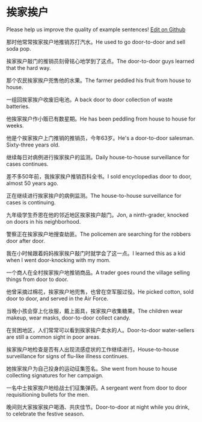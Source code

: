 # 挨家挨户

Please help us improve the quality of example sentences! [Edit on Github](https://github.com/jiyushe/jiyu-example-sentence-source/blob/main/chinese/aijiaaihu.md)

<p><span class="chinese">那时他常常挨家挨户地推销苏打汽水。</span><span class="english">He used to go door-to-door and sell soda pop.</span></p>

<p><span class="chinese">挨家挨户敲门的推销员刻骨铭心地学到了这点。</span><span class="english">The door-to-door guys learned that the hard way.</span></p>

<p><span class="chinese">那个农民挨家挨户兜售他的水果。</span><span class="english">The farmer peddled his fruit from house to house.</span></p>

<p><span class="chinese">一组回挨家挨户收废旧电池。</span><span class="english">A back door to door collection of waste batteries.</span></p>

<p><span class="chinese">他挨家挨户作小贩已有数星期。</span><span class="english">He has been peddling from house to house for weeks.</span></p>

<p><span class="chinese">他是个挨家挨户上门推销的推销员，今年63岁。</span><span class="english">He's a door-to-door salesman. Sixty-three years old.</span></p>

<p><span class="chinese">继续每日对病例进行挨家挨户的监测。</span><span class="english">Daily house-to-house surveillance for cases continues.</span></p>

<p><span class="chinese">差不多50年前，我挨家挨户推销百科全书。</span><span class="english">I sold encyclopedias door to door, almost 50 years ago.</span></p>

<p><span class="chinese">正在继续进行挨家挨户的病例监测。</span><span class="english">The house-to-house surveillance for cases is continuing.</span></p>

<p><span class="chinese">九年级学生乔恩在他的邻近地区挨家挨户敲门。</span><span class="english">Jon, a ninth-grader, knocked on doors in his neighborhood.</span></p>

<p><span class="chinese">警察正在挨家挨户地搜查劫匪。</span><span class="english">The policemen are searching for the robbers door after door.</span></p>

<p><span class="chinese">我在小时候跟着妈妈挨家挨户敲门时就学会了这一点。</span><span class="english">I learned this as a kid when I went door-knocking with my mom.</span></p>

<p><span class="chinese">一个商人在全村挨家挨户地推销商品。</span><span class="english">A trader goes round the village selling things from door to door.</span></p>

<p><span class="chinese">他曾采摘过棉花，挨家挨户地兜售，也曾在空军服过役。</span><span class="english">He picked cotton, sold door to door, and served in the Air Force.</span></p>

<p><span class="chinese">当晚小孩会穿上化妆服，戴上面具，挨家挨户收集糖果。</span><span class="english">The children wear makeup, wear masks, door-to-door collect candy.</span></p>

<p><span class="chinese">在贫困地区，人们常常可以看到挨家挨户卖水的人。</span><span class="english">Door-to-door water-sellers are still a common sight in poor areas.</span></p>

<p><span class="chinese">挨家挨户地检查是否有人出现流感症状的工作继续进行。</span><span class="english">House-to-house surveillance for signs of flu-like illness continues.</span></p>

<p><span class="chinese">她挨家挨户为自己投身的运动征集签名。</span><span class="english">She went from house to house collecting signatures for her campaign.</span></p>

<p><span class="chinese">一名中士挨家挨户地给战士们征集弹药。</span><span class="english">A sergeant went from door to door requisitioning bullets for the men.</span></p>

<p><span class="chinese">晚间则大家挨家挨户喝酒、共庆佳节。</span><span class="english">Door-to-door at night while you drink, to celebrate the festive season.</span></p>

